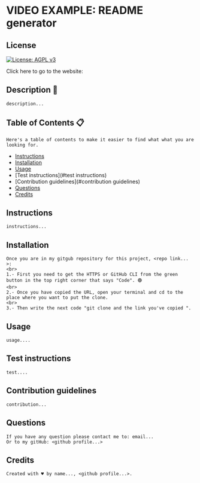 # VIDEO EXAMPLE: README generator
## License
 [![License: AGPL v3](https://img.shields.io/badge/License-AGPL%20v3-blue.svg)](https://www.gnu.org/licenses/agpl-3.0)
    
  Click here to go to the website: <deployed link... >
    
## Description 📝
    
    description... 
    
## Table of Contents 📋
    Here's a table of contents to make it easier to find what what you are looking for.
   - [Instructions](#instructions) 
   - [Installation](#installation) 
   - [Usage](#usage) 
   - [Test instructions](#test instructions) 
   - [Contribution guidelines](#contribution guidelines)
   - [Questions](#questions)
   - [Credits](#credits)
    
## Instructions 
    instructions... 
    
## Installation 
    Once you are in my gitgub repository for this project, <repo link... >: 
    <br>
    1.- First you need to get the HTTPS or GitHub CLI from the green button in the top right corner that says "Code". 🟢
    <br>
    2.- Once you have copied the URL, open your terminal and cd to the place where you want to put the clone. 
    <br>
    3.- Then write the next code "git clone and the link you've copied ".

## Usage
    
    usage....
    
## Test instructions
    
    test....
    
## Contribution guidelines
    contribution...
    
## Questions
    If you have any question please contact me to: email...
    Or to my gitHub: <github profile...>
    
## Credits
    Created with ♥️ by name..., <github profile...>.
      
    
